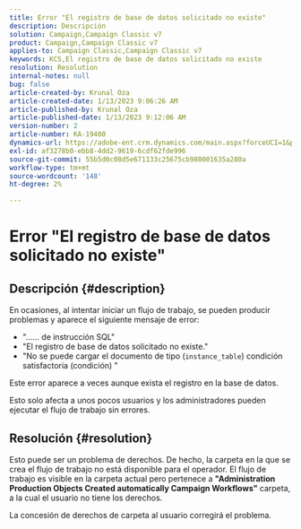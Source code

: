 ```yaml
---
title: Error "El registro de base de datos solicitado no existe"
description: Descripción
solution: Campaign,Campaign Classic v7
product: Campaign,Campaign Classic v7
applies-to: Campaign Classic,Campaign Classic v7
keywords: KCS,El registro de base de datos solicitado no existe
resolution: Resolution
internal-notes: null
bug: false
article-created-by: Krunal Oza
article-created-date: 1/13/2023 9:06:26 AM
article-published-by: Krunal Oza
article-published-date: 1/13/2023 9:12:06 AM
version-number: 2
article-number: KA-19400
dynamics-url: https://adobe-ent.crm.dynamics.com/main.aspx?forceUCI=1&pagetype=entityrecord&etn=knowledgearticle&id=4574fe8c-2193-ed11-aad1-6045bd006793
exl-id: af3278b0-ebb8-4dd2-9619-6cdf62fde996
source-git-commit: 55b5d0c08d5e671133c25675cb980001635a280a
workflow-type: tm+mt
source-wordcount: '148'
ht-degree: 2%

---
```


# Error &quot;El registro de base de datos solicitado no existe&quot;

## Descripción {#description}


En ocasiones, al intentar iniciar un flujo de trabajo, se pueden producir problemas y aparece el siguiente mensaje de error:

- &quot;...... de instrucción SQL&quot;
- &quot;El registro de base de datos solicitado no existe.&quot;
- &quot;No se puede cargar el documento de tipo (`instance_table`) condición satisfactoria (condición) &quot;


Este error aparece a veces aunque exista el registro en la base de datos.

Esto solo afecta a unos pocos usuarios y los administradores pueden ejecutar el flujo de trabajo sin errores.


## Resolución {#resolution}


Esto puede ser un problema de derechos. De hecho, la carpeta en la que se crea el flujo de trabajo no está disponible para el operador. El flujo de trabajo es visible en la carpeta actual pero pertenece a <b>&quot;Administration Production Objects Created automatically Campaign Workflows&quot;</b> carpeta, a la cual el usuario no tiene los derechos.

La concesión de derechos de carpeta al usuario corregirá el problema.
